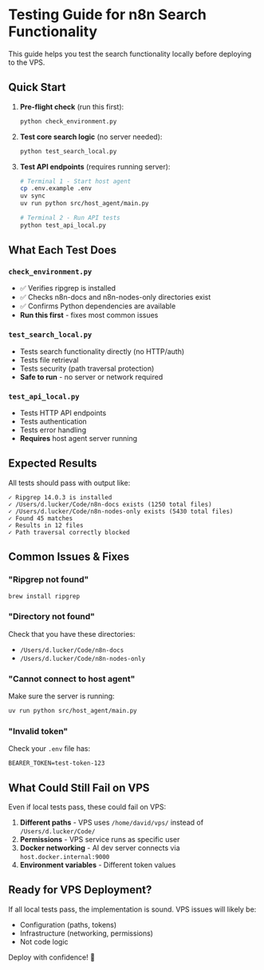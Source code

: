 # Testing Guide for n8n Search Functionality

This guide helps you test the search functionality locally before deploying to the VPS.

## Quick Start

1. **Pre-flight check** (run this first):
   ```bash
   python check_environment.py
   ```

2. **Test core search logic** (no server needed):
   ```bash
   python test_search_local.py
   ```

3. **Test API endpoints** (requires running server):
   ```bash
   # Terminal 1 - Start host agent
   cp .env.example .env
   uv sync
   uv run python src/host_agent/main.py
   
   # Terminal 2 - Run API tests
   python test_api_local.py
   ```

## What Each Test Does

### `check_environment.py`
- ✅ Verifies ripgrep is installed
- ✅ Checks n8n-docs and n8n-nodes-only directories exist  
- ✅ Confirms Python dependencies are available
- **Run this first** - fixes most common issues

### `test_search_local.py` 
- Tests search functionality directly (no HTTP/auth)
- Tests file retrieval
- Tests security (path traversal protection)
- **Safe to run** - no server or network required

### `test_api_local.py`
- Tests HTTP API endpoints
- Tests authentication 
- Tests error handling
- **Requires** host agent server running

## Expected Results

All tests should pass with output like:
```
✓ Ripgrep 14.0.3 is installed
✓ /Users/d.lucker/Code/n8n-docs exists (1250 total files)
✓ /Users/d.lucker/Code/n8n-nodes-only exists (5430 total files)
✓ Found 45 matches
✓ Results in 12 files
✓ Path traversal correctly blocked
```

## Common Issues & Fixes

### "Ripgrep not found"
```bash
brew install ripgrep
```

### "Directory not found"
Check that you have these directories:
- `/Users/d.lucker/Code/n8n-docs`
- `/Users/d.lucker/Code/n8n-nodes-only`

### "Cannot connect to host agent"
Make sure the server is running:
```bash
uv run python src/host_agent/main.py
```

### "Invalid token"
Check your `.env` file has:
```
BEARER_TOKEN=test-token-123
```

## What Could Still Fail on VPS

Even if local tests pass, these could fail on VPS:
1. **Different paths** - VPS uses `/home/david/vps/` instead of `/Users/d.lucker/Code/`
2. **Permissions** - VPS service runs as specific user
3. **Docker networking** - AI dev server connects via `host.docker.internal:9000`
4. **Environment variables** - Different token values

## Ready for VPS Deployment?

If all local tests pass, the implementation is sound. VPS issues will likely be:
- Configuration (paths, tokens)
- Infrastructure (networking, permissions)
- Not code logic

Deploy with confidence! 🚀